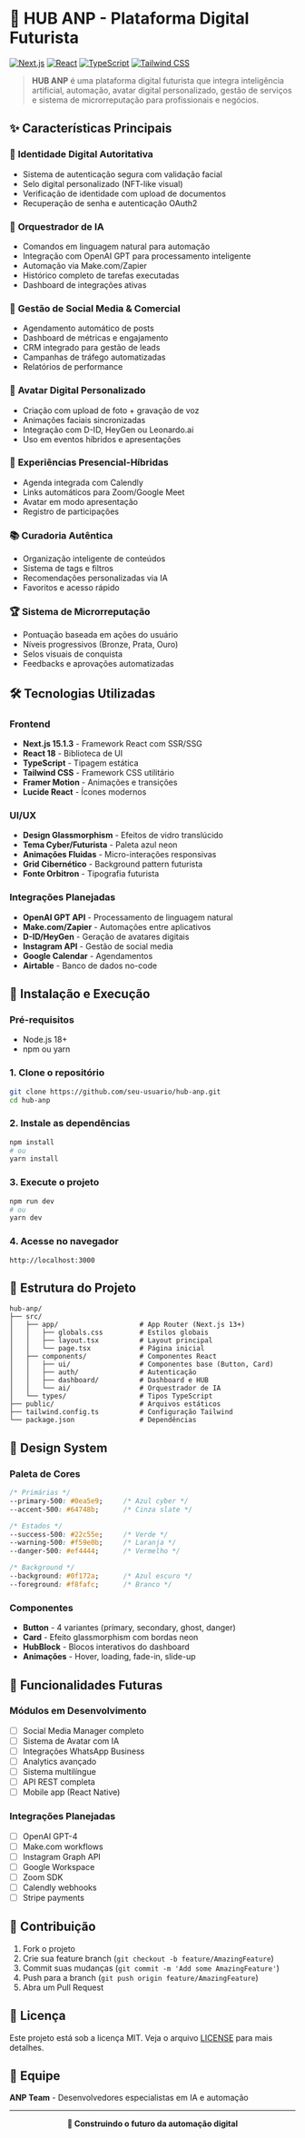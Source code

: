 # 🚀 HUB ANP - Plataforma Digital Futurista

[![Next.js](https://img.shields.io/badge/Next.js-15.1.3-black?logo=next.js)](https://nextjs.org/)
[![React](https://img.shields.io/badge/React-18.3.1-blue?logo=react)](https://reactjs.org/)
[![TypeScript](https://img.shields.io/badge/TypeScript-5.7.2-blue?logo=typescript)](https://typescriptlang.org/)
[![Tailwind CSS](https://img.shields.io/badge/Tailwind_CSS-3.4.17-38B2AC?logo=tailwind-css)](https://tailwindcss.com/)

> **HUB ANP** é uma plataforma digital futurista que integra inteligência artificial, automação, avatar digital personalizado, gestão de serviços e sistema de microrreputação para profissionais e negócios.

## ✨ Características Principais

### 🔐 **Identidade Digital Autoritativa**
- Sistema de autenticação segura com validação facial
- Selo digital personalizado (NFT-like visual)
- Verificação de identidade com upload de documentos
- Recuperação de senha e autenticação OAuth2

### 🧠 **Orquestrador de IA**
- Comandos em linguagem natural para automação
- Integração com OpenAI GPT para processamento inteligente
- Automação via Make.com/Zapier
- Histórico completo de tarefas executadas
- Dashboard de integrações ativas

### 📱 **Gestão de Social Media & Comercial**
- Agendamento automático de posts
- Dashboard de métricas e engajamento
- CRM integrado para gestão de leads
- Campanhas de tráfego automatizadas
- Relatórios de performance

### 👤 **Avatar Digital Personalizado**
- Criação com upload de foto + gravação de voz
- Animações faciais sincronizadas
- Integração com D-ID, HeyGen ou Leonardo.ai
- Uso em eventos híbridos e apresentações

### 🎯 **Experiências Presencial-Híbridas**
- Agenda integrada com Calendly
- Links automáticos para Zoom/Google Meet
- Avatar em modo apresentação
- Registro de participações

### 📚 **Curadoria Autêntica**
- Organização inteligente de conteúdos
- Sistema de tags e filtros
- Recomendações personalizadas via IA
- Favoritos e acesso rápido

### 🏆 **Sistema de Microrreputação**
- Pontuação baseada em ações do usuário
- Níveis progressivos (Bronze, Prata, Ouro)
- Selos visuais de conquista
- Feedbacks e aprovações automatizadas

## 🛠️ Tecnologias Utilizadas

### Frontend
- **Next.js 15.1.3** - Framework React com SSR/SSG
- **React 18** - Biblioteca de UI
- **TypeScript** - Tipagem estática
- **Tailwind CSS** - Framework CSS utilitário
- **Framer Motion** - Animações e transições
- **Lucide React** - Ícones modernos

### UI/UX
- **Design Glassmorphism** - Efeitos de vidro translúcido
- **Tema Cyber/Futurista** - Paleta azul neon
- **Animações Fluidas** - Micro-interações responsivas
- **Grid Cibernético** - Background pattern futurista
- **Fonte Orbitron** - Tipografia futurista

### Integrações Planejadas
- **OpenAI GPT API** - Processamento de linguagem natural
- **Make.com/Zapier** - Automações entre aplicativos
- **D-ID/HeyGen** - Geração de avatares digitais
- **Instagram API** - Gestão de social media
- **Google Calendar** - Agendamentos
- **Airtable** - Banco de dados no-code

## 🚀 Instalação e Execução

### Pré-requisitos
- Node.js 18+ 
- npm ou yarn

### 1. Clone o repositório
```bash
git clone https://github.com/seu-usuario/hub-anp.git
cd hub-anp
```

### 2. Instale as dependências
```bash
npm install
# ou
yarn install
```

### 3. Execute o projeto
```bash
npm run dev
# ou
yarn dev
```

### 4. Acesse no navegador
```
http://localhost:3000
```

## 📁 Estrutura do Projeto

```
hub-anp/
├── src/
│   ├── app/                    # App Router (Next.js 13+)
│   │   ├── globals.css         # Estilos globais
│   │   ├── layout.tsx          # Layout principal
│   │   └── page.tsx            # Página inicial
│   ├── components/             # Componentes React
│   │   ├── ui/                 # Componentes base (Button, Card)
│   │   ├── auth/               # Autenticação
│   │   ├── dashboard/          # Dashboard e HUB
│   │   └── ai/                 # Orquestrador de IA
│   └── types/                  # Tipos TypeScript
├── public/                     # Arquivos estáticos
├── tailwind.config.ts          # Configuração Tailwind
└── package.json                # Dependências
```

## 🎨 Design System

### Paleta de Cores
```css
/* Primárias */
--primary-500: #0ea5e9;     /* Azul cyber */
--accent-500: #64748b;      /* Cinza slate */

/* Estados */
--success-500: #22c55e;     /* Verde */
--warning-500: #f59e0b;     /* Laranja */
--danger-500: #ef4444;      /* Vermelho */

/* Background */
--background: #0f172a;      /* Azul escuro */
--foreground: #f8fafc;      /* Branco */
```

### Componentes
- **Button** - 4 variantes (primary, secondary, ghost, danger)
- **Card** - Efeito glassmorphism com bordas neon
- **HubBlock** - Blocos interativos do dashboard
- **Animações** - Hover, loading, fade-in, slide-up

## 🔮 Funcionalidades Futuras

### Módulos em Desenvolvimento
- [ ] Social Media Manager completo
- [ ] Sistema de Avatar com IA
- [ ] Integrações WhatsApp Business
- [ ] Analytics avançado
- [ ] Sistema multilíngue
- [ ] API REST completa
- [ ] Mobile app (React Native)

### Integrações Planejadas
- [ ] OpenAI GPT-4
- [ ] Make.com workflows
- [ ] Instagram Graph API
- [ ] Google Workspace
- [ ] Zoom SDK
- [ ] Calendly webhooks
- [ ] Stripe payments

## 🤝 Contribuição

1. Fork o projeto
2. Crie sua feature branch (`git checkout -b feature/AmazingFeature`)
3. Commit suas mudanças (`git commit -m 'Add some AmazingFeature'`)
4. Push para a branch (`git push origin feature/AmazingFeature`)
5. Abra um Pull Request

## 📄 Licença

Este projeto está sob a licença MIT. Veja o arquivo [LICENSE](LICENSE) para mais detalhes.

## 👥 Equipe

**ANP Team** - Desenvolvedores especialistas em IA e automação

---

<div align="center">
  <strong>🚀 Construindo o futuro da automação digital</strong>
</div>
